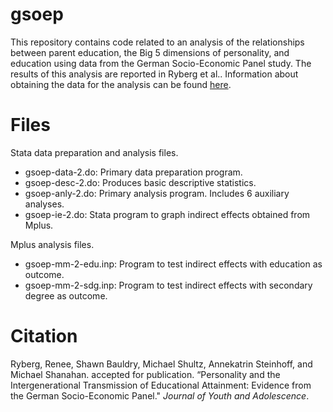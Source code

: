 # gsoep
This repository contains code related to an analysis of the relationships between parent education, the Big 5 dimensions of personality, and education using data from the German Socio-Economic Panel study. The results of this analysis are reported in Ryberg et al.. Information about obtaining the data for the analysis can be found [here](http://www.eui.eu/Research/Library/ResearchGuides/Economics/Statistics/DataPortal/GSOEP.aspx).

# Files
Stata data preparation and analysis files.
- gsoep-data-2.do: Primary data preparation program.
- gsoep-desc-2.do: Produces basic descriptive statistics.
- gsoep-anly-2.do: Primary analysis program. Includes 6 auxiliary analyses.
- gsoep-ie-2.do: Stata program to graph indirect effects obtained from Mplus.

Mplus analysis files.
- gsoep-mm-2-edu.inp: Program to test indirect effects with education as outcome.
- gsoep-mm-2-sdg.inp: Program to test indirect effects with secondary degree as outcome.

# Citation
Ryberg, Renee, Shawn Bauldry, Michael Shultz, Annekatrin Steinhoff, and Michael Shanahan. accepted for publication. “Personality and the Intergenerational Transmission of Educational Attainment: Evidence from the German Socio-Economic Panel." *Journal of Youth and Adolescence*.